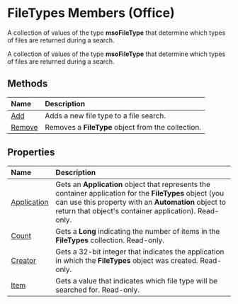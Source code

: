 
# FileTypes Members (Office)
A collection of values of the type  **msoFileType** that determine which types of files are returned during a search.

A collection of values of the type  **msoFileType** that determine which types of files are returned during a search.


## Methods



|**Name**|**Description**|
|:-----|:-----|
|[Add](4febf3e9-8ed5-b92b-ae0c-e5f804b27039.md)|Adds a new file type to a file search.|
|[Remove](1c2d55c5-9f57-e9aa-f145-3ff61c69fb69.md)|Removes a  **FileType** object from the collection.|

## Properties



|**Name**|**Description**|
|:-----|:-----|
|[Application](fcb569ba-c8ad-f9df-f943-b2d678f90cda.md)|Gets an  **Application** object that represents the container application for the **FileTypes** object (you can use this property with an **Automation** object to return that object's container application). Read-only.|
|[Count](e286f224-9186-6198-717e-30604829287c.md)|Gets a  **Long** indicating the number of items in the **FileTypes** collection. Read-only.|
|[Creator](c3e9d104-e60b-4b8b-eb1c-95553dcefd89.md)|Gets a 32-bit integer that indicates the application in which the  **FileTypes** object was created. Read-only.|
|[Item](89a9a9b1-1161-9dff-84db-064fc45aa022.md)|Gets a value that indicates which file type will be searched for. Read-only.|
